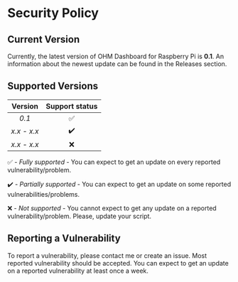 # Security Policy

## Current Version

Currently, the latest version of OHM Dashboard for Raspberry Pi is **0.1**.
An information about the newest update can be found in the Releases section.

## Supported Versions

| Version | Support status |
| :-: | :-: |
| _0.1_ | :white_check_mark: |
| _x.x - x.x_ | :heavy_check_mark: |
| _x.x - x.x_ | :x: |

:white_check_mark: - _Fully supported_ - You can expect to get an update on every reported vulnerability/problem.

:heavy_check_mark: - _Partially supported_ - You can expect to get an update on some reported vulnerabilities/problems.

:x: - _Not supported_ - You cannot expect to get any update on a reported vulnerability/problem. Please, update your script.

## Reporting a Vulnerability

To report a vulnerability, please contact me or create an issue.
Most reported vulnerability should be accepted. You can expect to get 
an update on a reported vulnerability at least once a week.
